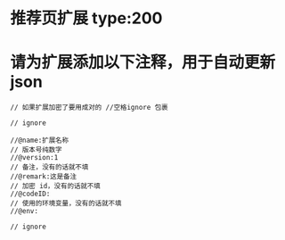 # 推荐页扩展 type:200
 
# 请为扩展添加以下注释，用于自动更新 json
```
// 如果扩展加密了要用成对的 //空格ignore 包裹

// ignore

//@name:扩展名称
// 版本号纯数字
//@version:1
// 备注，没有的话就不填
//@remark:这是备注
// 加密 id，没有的话就不填
//@codeID:
// 使用的环境变量，没有的话就不填
//@env:

// ignore

```